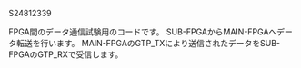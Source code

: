 S24812339

FPGA間のデータ通信試験用のコードです。 SUB-FPGAからMAIN-FPGAへデータ転送を行います。
MAIN-FPGAのGTP_TXにより送信されたデータをSUB-FPGAのGTP_RXで受信します。
